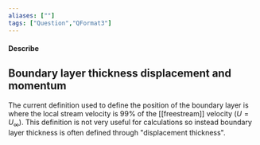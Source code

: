 ```yaml
---
aliases: [""]
tags: ["Question","QFormat3"]
---
```


#### Describe
## Boundary layer thickness displacement and momentum

The current definition used to define the position of the boundary layer is where the local stream velocity is 99% of the [[freestream]] velocity ($U=U_{\infty}$). This definition is not very useful for calculations so instead boundary layer thickness is often defined through "displacement thickness".

